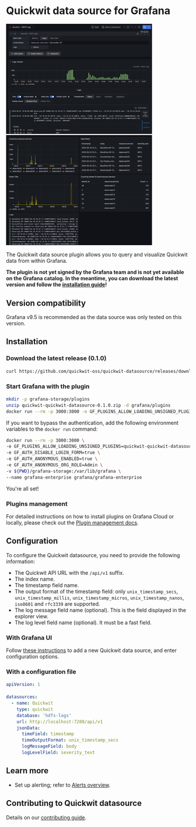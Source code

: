 # Quickwit data source for Grafana

<img alt="Grafana Explorer Screenshot" src="src/img/screenshot-explorer-view-with-query.png" width="400" >

<img alt="Grafana Dashboard Screenshot" src="src/img/screenshot-dashboard-view.png" width="400" >

The Quickwit data source plugin allows you to query and visualize Quickwit data from within Grafana.

**The plugin is not yet signed by the Grafana team and is not yet available on the Grafana catalog. In the meantime, you can download the latest version and follow the [installation guide](#installation)!**

## Version compatibility

Grafana v9.5 is recommended as the data source was only tested on this version.

## Installation

### Download the latest release (0.1.0)

```bash
curl https://github.com/quickwit-oss/quickwit-datasource/releases/download/v0.1.0/quickwit-quickwit-datasource-0.1.0.zip
```

### Start Grafana with the plugin

```bash
mkdir -p grafana-storage/plugins
unzip quickwit-quickwit-datasource-0.1.0.zip -d grafana/plugins
docker run --rm -p 3000:3000 -e GF_PLUGINS_ALLOW_LOADING_UNSIGNED_PLUGINS=quickwit-quickwit-datasource -v ${PWD}/grafana-storage:/var/lib/grafana --name grafana-enterprise grafana/grafana-enterprise
```

If you want to bypass the authentication, add the following environment variables to the `docker run` command:

```bash
docker run --rm -p 3000:3000 \
-e GF_PLUGINS_ALLOW_LOADING_UNSIGNED_PLUGINS=quickwit-quickwit-datasource \
-e GF_AUTH_DISABLE_LOGIN_FORM=true \
-e GF_AUTH_ANONYMOUS_ENABLED=true \
-e GF_AUTH_ANONYMOUS_ORG_ROLE=Admin \
-v ${PWD}/grafana-storage:/var/lib/grafana \
--name grafana-enterprise grafana/grafana-enterprise
```

You're all set!

### Plugins management

For detailed instructions on how to install plugins on Grafana Cloud or
locally, please check out the [Plugin management docs](https://grafana.com/docs/grafana/latest/administration/plugin-management/).

## Configuration

To configure the Quickwit datasource, you need to provide the following information:
- The Quickwit API URL with the `/api/v1` suffix.
- The index name.
- The timestamp field name.
- The output format of the timestamp field: only `unix_timestamp_secs`, `unix_timestamp_millis`, `unix_timestamp_micros`, `unix_timestamp_nanos`, `iso8601` and `rfc3339` are supported.
- The log message field name (optional). This is the field displayed in the explorer view.
- The log level field name (optional). It must be a fast field.
  
### With Grafana UI

Follow [these instructions](https://grafana.com/docs/grafana/latest/administration/data-source-management/) to add a new Quickwit data source, and enter configuration options.

### With a configuration file

```yaml
apiVersion: 1

datasources:
  - name: Quickwit
    type: quickwit
    database: 'hdfs-logs'
    url: http://localhost:7280/api/v1
    jsonData:
      timeField: timestamp
      timeOutputFormat: unix_timestamp_secs
      logMessageField: body
      logLevelField: severity_text
```

## Learn more

* Set up alerting; refer to [Alerts overview](https://grafana.com/docs/grafana/latest/alerting/).


## Contributing to Quickwit datasource

Details on our [contributing guide](CONTRIBUTING.md).
